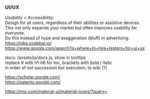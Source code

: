 ### UI/UX  
_Usability < Accessibility_:  
Design for all users, regardless of their abilities or assistive devices.  
This not only expands your market but often improves usability for everyone.  
Do this instead of hype and exaggeration (bluff) in advertising.  
https://jobs.codebar.io/  
https://www.google.com/search?q=where+to+hire+testers+for+ui+ux  
  
docs: /assets/js/docs.js, show in tooltips  
replace # with h1-h6 for toc, brackets with bold / italic  
in order of not succession but execution; to wiki (?)  
  
https://scholar.google.com/  
https://patents.google.com/  

https://mui.com/material-ui/material-icons/?query=
